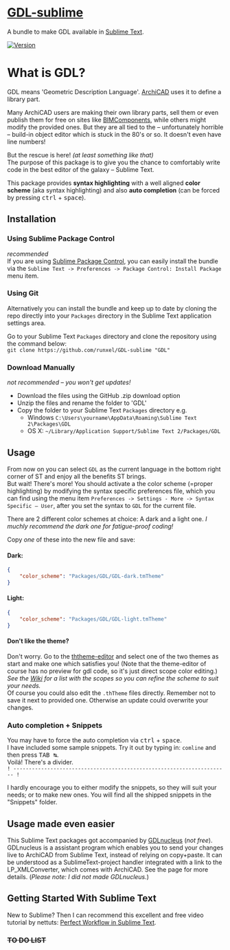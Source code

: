 # [GDL-sublime](https://github.com/runxel/GDL-sublime)
A bundle to make GDL available in [Sublime Text](http://www.sublimetext.com/).

[![Version](https://img.shields.io/badge/version-1.1.8-brightgreen.svg)]()

# What is GDL?
GDL means 'Geometric Description Language'. [ArchiCAD](http://www.graphisoft.com/) uses it to define a library part.

Many ArchiCAD users are making their own library parts, sell them or even publish them for free on sites like [BIMComponents](https://bimcomponents.com/), while others might modify the provided ones. But they are all tied to the – unfortunately horrible – build-in object editor which is stuck in the 80's or so. It doesn't even have line numbers!

But the rescue is here! _(at least something like that)_  
The purpose of this package is to give you the chance to comfortably write code in the best editor of the galaxy – Sublime Text.

This package provides **syntax highlighting** with a well aligned **color scheme** (aka syntax highlighting) and also **auto completion** (can be forced by pressing <kbd>ctrl</kbd> + <kbd>space</kbd>).

## Installation

### Using Sublime Package Control
_recommended_  
If you are using [Sublime Package Control](http://wbond.net/sublime_packages/package_control), you can easily install the bundle via the `Sublime Text -> Preferences -> Package Control: Install Package` menu item.

### Using Git
Alternatively you can install the bundle and keep up to date by cloning the repo directly into your `Packages` directory in the Sublime Text application settings area.

Go to your Sublime Text `Packages` directory and clone the repository using the command below:  
`git clone https://github.com/runxel/GDL-sublime "GDL"`

### Download Manually
_not recommended – you won't get updates!_  
- Download the files using the GitHub .zip download option
- Unzip the files and rename the folder to 'GDL'
- Copy the folder to your Sublime Text `Packages` directory e.g. 
  - Windows `C:\Users\yourname\AppData\Roaming\Sublime Text 2\Packages\GDL`
  - OS X: `~/Library/Application Support/Sublime Text 2/Packages/GDL`

## Usage
From now on you can select `GDL` as the current language in the bottom right corner of ST and enjoy all the benefits ST brings.  
But wait! There's more!
You should activate a the color scheme (=proper highlighting) by modifying the syntax specific preferences file, which you can find using the menu item `Preferences -> Settings - More -> Syntax Specific – User`, after you set the syntax to `GDL` for the current file.

There are 2 different color schemes at choice: A dark and a light one. _I muchly recommend the dark one for fatigue-proof coding!_

Copy _one_ of these into the new file and save:

#### **Dark:**
```json
{  
	"color_scheme": "Packages/GDL/GDL-dark.tmTheme"  
}
```

#### **Light:**
```json
{  
	"color_scheme": "Packages/GDL/GDL-light.tmTheme"  
}
```

#### Don't like the theme?
Don't worry. Go to the [ththeme-editor](http://tmtheme-editor.herokuapp.com/) and select one of the two themes as start and make one which satisfies you! (Note that the theme-editor of course has no preview for gdl code, so it's just direct scope color editing.)  
_See the [Wiki](https://github.com/runxel/GDL-sublime/wiki) for a list with the scopes so you can refine the scheme to suit your needs._  
Of course you could also edit the `.thTheme` files directly. Remember not to save it next to provided one. Otherwise an update could overwrite your changes.

### Auto completion + Snippets
You may have to force the auto completion via <kbd>ctrl</kbd> + <kbd>space</kbd>.  
I have included some sample snippets. Try it out by typing in: `comline` and then press <kbd>TAB ↹</kbd>.  
Voilá! There's a divider.  
`! ---------------------------------------------------------------------- !`

I hardly encourage you to either modify the snippets, so they will suit your needs; or to make new ones.
You will find all the shipped snippets in the "Snippets" folder.

## Usage made even easier
This Sublime Text packages got accompanied by [GDLnucleus](http://www.opengdl.org/Default.aspx?tabid=9748) (_not free_). GDLnucleus is a assistant program which enables you to send your changes live to ArchiCAD from Sublime Text, instead of relying on copy+paste.
It can be understood as a SublimeText-project handler integrated with a link to the LP_XMLConverter, which comes with ArchiCAD. See the page for more details.
(_Please note: I did not made GDLnucleus._)

## Getting Started With Sublime Text
New to Sublime? Then I can recommend this excellent and free video tutorial by nettuts: [Perfect Workflow in Sublime Text](http://net.tutsplus.com/articles/news/perfect-workflow-in-sublime-text-free-course/).


### ~~TO DO LIST~~
